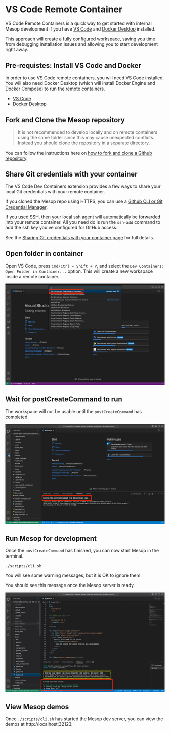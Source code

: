 # VS Code Remote Container

VS Code Remote Containers is a quick way to get started with internal Mesop
development if you have [VS Code](https://code.visualstudio.com/) and
[Docker Desktop](https://www.docker.com/products/docker-desktop/) installed.

This approach will create a fully configured workspace, saving you time from
debugging installation issues and allowing you to start development right away.

## Pre-requistes: Install VS Code and Docker

In order to use VS Code remote containers, you will need VS Code installed. You will
also need Docker Desktop (which will install Docker Engine and Docker Compose) to run
the remote containers.

- [VS Code](https://code.visualstudio.com/)
- [Docker Desktop](https://www.docker.com/products/docker-desktop/)

## Fork and Clone the Mesop repository

> It is not recommended to develop locally and on remote containers using the same
folder since this may cause unexpected conflicts. Instead you should clone the
repository in a separate directory.

You can follow the instructions here on [how to fork and clone a Github repository](https://docs.github.com/en/pull-requests/collaborating-with-pull-requests/working-with-forks/fork-a-repo).

## Share Git credentials with your container

The VS Code Dev Containers extension provides a few ways to share your local Git
credentials with your remote container.

If you cloned the Mesop repo using HTTPS, you can use a [Github CLI or Git Credential Manager](https://docs.github.com/en/get-started/getting-started-with-git/caching-your-github-credentials-in-git).

If you used SSH, then your local ssh agent will automatically be forwarded into your
remote container. All you need do is run the `ssh-add` command to add the ssh key you've
configured for GitHub access.

See the [Sharing Git credentials with your container page](https://code.visualstudio.com/remote/advancedcontainers/sharing-git-credentials) for full details.

## Open folder in container

Open VS Code, press `Cmd/Ctrl + Shift + P`, and select the `Dev Containers: Open Folder in Container...`
option. This will create a new workspace inside a remote container.

![VS Code open folder in container](../assets/remote-container/open-folder-container.png)

## Wait for postCreateCommand to run

The workspace will not be usable until the `postCreateCommand` has completed.

![Post Create Command](../assets/remote-container/post-create-command.png)

## Run Mesop for development

Once the `postCreateCommand` has finished, you can now start Mesop in the terminal.

```
./scripts/cli.sh
```

You will see some warning messages, but it is OK to ignore them.

You should see this message once the Mesop server is ready.

![Server started](../assets/remote-container/server-start.png)

## View Mesop demos

Once `./scripts/cli.sh` has started the Mesop dev server, you can view the demos at
http://localhost:32123.
